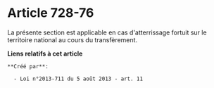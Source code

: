 # Article 728-76

La présente section est applicable en cas d'atterrissage fortuit sur le territoire national au cours du transfèrement.

**Liens relatifs à cet article**

	**Créé par**:

	  - Loi n°2013-711 du 5 août 2013 - art. 11
